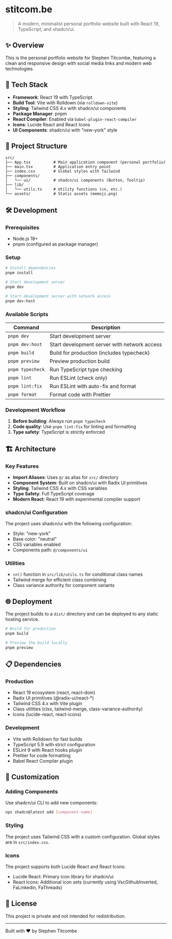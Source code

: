 # stitcom.be

> A modern, minimalist personal portfolio website built with React 19, TypeScript, and shadcn/ui.

## ✨ Overview

This is the personal portfolio website for Stephen Titcombe, featuring a clean and responsive design with social media links and modern web technologies.

## 🚀 Tech Stack

- **Framework**: React 19 with TypeScript
- **Build Tool**: Vite with Rolldown (via `rolldown-vite`)
- **Styling**: Tailwind CSS 4.x with shadcn/ui components
- **Package Manager**: pnpm
- **React Compiler**: Enabled via `babel-plugin-react-compiler`
- **Icons**: Lucide React and React Icons
- **UI Components**: shadcn/ui with "new-york" style

## 📁 Project Structure

```text
src/
├── App.tsx          # Main application component (personal portfolio)
├── main.tsx         # Application entry point
├── index.css        # Global styles with Tailwind
├── components/
│   └── ui/          # shadcn/ui components (Button, Tooltip)
├── lib/
│   └── utils.ts     # Utility functions (cn, etc.)
└── assets/          # Static assets (memoji.png)
```

## 🛠️ Development

### Prerequisites

- Node.js 18+
- pnpm (configured as package manager)

### Setup

```bash
# Install dependencies
pnpm install

# Start development server
pnpm dev

# Start development server with network access
pnpm dev:host
```

### Available Scripts

| Command          | Description                                  |
| ---------------- | -------------------------------------------- |
| `pnpm dev`       | Start development server                     |
| `pnpm dev:host`  | Start development server with network access |
| `pnpm build`     | Build for production (includes typecheck)    |
| `pnpm preview`   | Preview production build                     |
| `pnpm typecheck` | Run TypeScript type checking                 |
| `pnpm lint`      | Run ESLint (check only)                      |
| `pnpm lint:fix`  | Run ESLint with auto-fix and format          |
| `pnpm format`    | Format code with Prettier                    |

### Development Workflow

1. **Before building**: Always run `pnpm typecheck`
2. **Code quality**: Use `pnpm lint:fix` for linting and formatting
3. **Type safety**: TypeScript is strictly enforced

## 🏗️ Architecture

### Key Features

- **Import Aliases**: Uses `@/` as alias for `src/` directory
- **Component System**: Built on shadcn/ui with Radix UI primitives
- **Styling**: Tailwind CSS 4.x with CSS variables
- **Type Safety**: Full TypeScript coverage
- **Modern React**: React 19 with experimental compiler support

### shadcn/ui Configuration

The project uses shadcn/ui with the following configuration:

- Style: "new-york"
- Base color: "neutral"
- CSS variables enabled
- Components path: `@/components/ui`

### Utilities

- `cn()` function in `src/lib/utils.ts` for conditional class names
- Tailwind merge for efficient class combining
- Class variance authority for component variants

## 🌐 Deployment

The project builds to a `dist/` directory and can be deployed to any static hosting service.

```bash
# Build for production
pnpm build

# Preview the build locally
pnpm preview
```

## 📋 Dependencies

### Production

- React 19 ecosystem (react, react-dom)
- Radix UI primitives (@radix-ui/react-\*)
- Tailwind CSS 4.x with Vite plugin
- Class utilities (clsx, tailwind-merge, class-variance-authority)
- Icons (lucide-react, react-icons)

### Development

- Vite with Rolldown for fast builds
- TypeScript 5.9 with strict configuration
- ESLint 9 with React hooks plugin
- Prettier for code formatting
- Babel React Compiler plugin

## 🎨 Customization

### Adding Components

Use shadcn/ui CLI to add new components:

```bash
npx shadcn@latest add [component-name]
```

### Styling

The project uses Tailwind CSS with a custom configuration. Global styles are in `src/index.css`.

### Icons

The project supports both Lucide React and React Icons:

- Lucide React: Primary icon library for shadcn/ui
- React Icons: Additional icon sets (currently using VscGithubInverted, FaLinkedin, FaThreads)

## 📄 License

This project is private and not intended for redistribution.

---

Built with ❤️ by Stephen Titcombe
